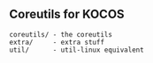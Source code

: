 ## Coreutils for KOCOS

```
coreutils/ - the coreutils
extra/     - extra stuff
util/      - util-linux equivalent
```
